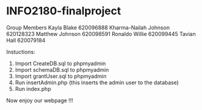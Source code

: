 # INFO2180-finalproject

Group Members
Kayla Blake 620096888
Kharma-Nailah Johnson 620128323
Matthew Johnson 620098591
Ronaldo Willie 620099445
Tavian Hall 620079184

Instuctions:

1. Import CreateDB.sql to phpmyadmin 
2. Import schemaDB.sql to phpmyadmin
3. Import grantUser.sql to phpmyadmin
4. Run insertAdmin.php (this inserts the admin user to the database)
5. Run index.php 

Now enjoy our webpage !!!